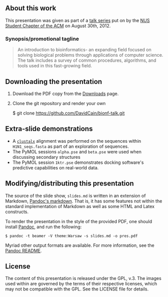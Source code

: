## About this work
This presentation was given as part of a [talk series][acm-talks] put on
by the [NUS Student Chapter of the ACM][nusacm] on August 30th, 2012.

### Synopsis/promotional tagline

> An introduction to bioinformatics- an expanding field focused on
> solving biological problems through applications of computer science.
> The talk includes a survey of common procedures, algorithms, and tools
> used in this fast-growing field.

## Downloading the presentation
1. Download the PDF copy from the [Downloads][dls] page.
2. Clone the git repository and render your own

    $ git clone https://github.com/DavidCain/bionf-talk.git


## Extra-slide demonstrations
- A [`clustalx`][clustal] alignment was performed on the sequences within
  `H1N1_seqs.fasta` as part of an exploration of sequences.
- The PyMOL sessions `alpha.pse` and `beta.pse` were used when discussing
  secondary structures
- The PyMOL session `1ktr.pse` demonstrates docking software's predictive
  capabilities on real-world data.

## Modifying/distributing this presentation
The source of the slide show, `slides.md` is written in an extension of
Markdown, [Pandoc's markdown][pandoc-markdown]. That is, it has some
features not within the standard implementation of Markdown as well as
some HTML and Latex constructs.

To render the presentation in the style of the provided PDF, one should
install [Pandoc][pandoc], and run the following:

    $ pandoc -t beamer -V theme:Warsaw -s slides.md -o pres.pdf

Myriad other output formats are available. For more information, see the
[Pandoc README][pandoc-readme].


## License
The content of this presentation is released under the GPL, v.3. The
images used within are governed by the terms of their respective
licenses, which may not be compatible with the GPL. See the LICENSE file
for details.


  [dls]: https://github.com/DavidCain/bionf-talk/downloads

  [acm-talks]: http://nusacm.org/events/talks/index.html
  [nusacm]: http://nusacm.org/index.html
  [pandoc]: http://johnmacfarlane.net/pandoc
  [pandoc-markdown]: http://johnmacfarlane.net/pandoc/demo/example9/pandocs-markdown.html
  [pandoc-readme]: http://johnmacfarlane.net/pandoc/README.html

  [clustal]: http://www.clustal.org
